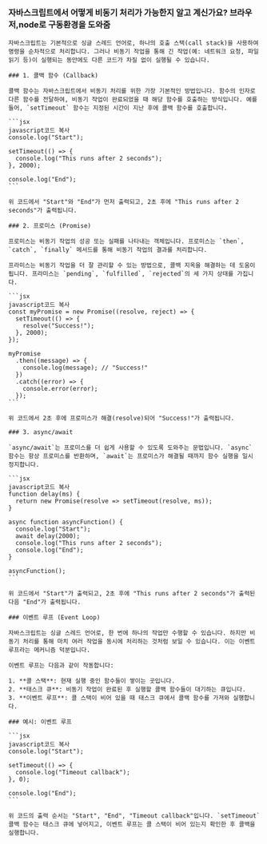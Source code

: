 ### 자바스크립트에서 어떻게 비동기 처리가 가능한지 알고 계신가요? 브라우저,node로 구동환경을 도와줌

    자바스크립트는 기본적으로 싱글 스레드 언어로, 하나의 호출 스택(call stack)을 사용하여 명령을 순차적으로 처리합니다. 그러나 비동기 작업을 통해 긴 작업(예: 네트워크 요청, 파일 읽기 등)이 실행되는 동안에도 다른 코드가 차질 없이 실행될 수 있습니다.

    ### 1. 콜백 함수 (Callback)

    콜백 함수는 자바스크립트에서 비동기 처리를 위한 가장 기본적인 방법입니다. 함수의 인자로 다른 함수를 전달하여, 비동기 작업이 완료되었을 때 해당 함수를 호출하는 방식입니다. 예를 들어, `setTimeout` 함수는 지정된 시간이 지난 후에 콜백 함수를 호출합니다.

    ```jsx
    javascript코드 복사
    console.log("Start");

    setTimeout(() => {
      console.log("This runs after 2 seconds");
    }, 2000);

    console.log("End");
    ```

    위 코드에서 "Start"와 "End"가 먼저 출력되고, 2초 후에 "This runs after 2 seconds"가 출력됩니다.

    ### 2. 프로미스 (Promise)

    프로미스는 비동기 작업의 성공 또는 실패를 나타내는 객체입니다. 프로미스는 `then`, `catch`, `finally` 메서드를 통해 비동기 작업의 결과를 처리합니다.

    프라미스는 비동기 작업을 더 잘 관리할 수 있는 방법으로, 콜백 지옥을 해결하는 데 도움이 됩니다. 프라미스는 `pending`, `fulfilled`, `rejected`의 세 가지 상태를 가집니다.

    ```jsx
    javascript코드 복사
    const myPromise = new Promise((resolve, reject) => {
      setTimeout(() => {
        resolve("Success!");
      }, 2000);
    });

    myPromise
      .then((message) => {
        console.log(message); // "Success!"
      })
      .catch((error) => {
        console.error(error);
      });
    ```

    위 코드에서 2초 후에 프로미스가 해결(resolve)되어 "Success!"가 출력됩니다.

    ### 3. async/await

    `async/await`는 프로미스를 더 쉽게 사용할 수 있도록 도와주는 문법입니다. `async` 함수는 항상 프로미스를 반환하며, `await`는 프로미스가 해결될 때까지 함수 실행을 일시 정지합니다.

    ```jsx
    javascript코드 복사
    function delay(ms) {
      return new Promise(resolve => setTimeout(resolve, ms));
    }

    async function asyncFunction() {
      console.log("Start");
      await delay(2000);
      console.log("This runs after 2 seconds");
      console.log("End");
    }

    asyncFunction();
    ```

    위 코드에서 "Start"가 출력되고, 2초 후에 "This runs after 2 seconds"가 출력된 다음 "End"가 출력됩니다.

    ### 이벤트 루프 (Event Loop)

    자바스크립트는 싱글 스레드 언어로, 한 번에 하나의 작업만 수행할 수 있습니다. 하지만 비동기 처리를 통해 마치 여러 작업을 동시에 처리하는 것처럼 보일 수 있습니다. 이는 이벤트 루프라는 메커니즘 덕분입니다.

    이벤트 루프는 다음과 같이 작동합니다:

    1. **콜 스택**: 현재 실행 중인 함수들이 쌓이는 곳입니다.
    2. **태스크 큐**: 비동기 작업이 완료된 후 실행할 콜백 함수들이 대기하는 큐입니다.
    3. **이벤트 루프**: 콜 스택이 비어 있을 때 태스크 큐에서 콜백 함수를 가져와 실행합니다.

    ### 예시: 이벤트 루프

    ```jsx
    javascript코드 복사
    console.log("Start");

    setTimeout(() => {
      console.log("Timeout callback");
    }, 0);

    console.log("End");
    ```

    위 코드의 출력 순서는 "Start", "End", "Timeout callback"입니다. `setTimeout` 콜백 함수는 태스크 큐에 넣어지고, 이벤트 루프는 콜 스택이 비어 있는지 확인한 후 콜백을 실행합니다.
